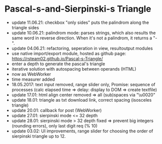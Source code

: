 # Pascal-s-and-Sierpinski-s Triangle


+ update 11.06.21: checkbox "only sides" puts the palindrom along the triangle sides
+ update 10.06.21: palindrom mode: parses strings, which also results the same word in reverse direction. When it's not a palindrom, it returns a "-".
+ update 04.06.21: refactoring, seperation in view, resultoutput modules
+ use native import/export module, hosted as github page: https://rsteam02.github.io/Pascal-s-Triangle/  
+ enter a depth to generate the pascal's triangle
+ iterative solution with autospacing between operands (HTML)
+ now as WebWorker
+ time measurer added
+ 18.05.2017: text input removed, range slider only, Promise: sequence of processes 
  (calc elapsed time => delay: display to DOM => create textfile)
+ update 17.01: html align center removed => all (sub)spaces via "\u0020"
+ update 18.01: triangle as txt download link, correct spacing (isosceles triangle)
+ update 20.01: callback for post (WebWorker)
+ update 27.01: sierpinski mode <= 32 depth
+ update 28.01: sierpinski mode > 32 depth fixed => prevent big integers (rounding errors), only last digit req (% 10)
+ update 03.02: UI improvements, range slider for choosing the order of sierpinski triangle up to 12.
    